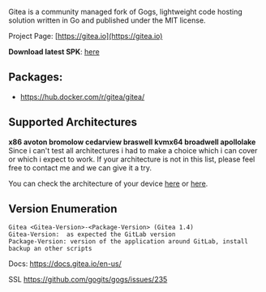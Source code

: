 Gitea is a community managed fork of Gogs, lightweight code hosting solution written in Go and published under the MIT license. 

Project Page: [https://gitea.io](https://gitea.io)

**Download latest SPK**: [here](https://github.com/jboxberger/synology-gitea-jboxberger/releases)  

## Packages:
- https://hub.docker.com/r/gitea/gitea/

## Supported Architectures
**x86 avoton bromolow cedarview braswell kvmx64 broadwell apollolake**  
Since i can't test all architectures i had to make a choice which i can cover or which i expect to work. If your architecture is not in this list, please feel free to contact me and we can give it a try.  

You can check the architecture of your device [here](https://github.com/SynoCommunity/spksrc/wiki/Architecture-per-Synology-model) 
or [here](https://www.synology.com/en-us/knowledgebase/DSM/tutorial/General/What_kind_of_CPU_does_my_NAS_have).

## Version Enumeration
```
Gitea <Gitea-Version>-<Package-Version> (Gitea 1.4)
Gitea-Version:  as expected the GitLab version
Package-Version: version of the application around GitLab, install backup an other scripts
```

Docs:
https://docs.gitea.io/en-us/

SSL
https://github.com/gogits/gogs/issues/235